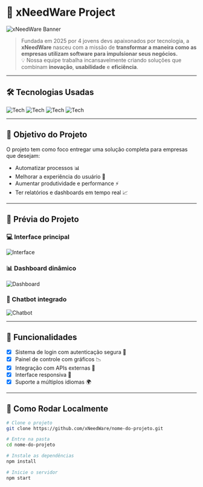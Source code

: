 # 🚀 xNeedWare Project

![xNeedWare Banner](https://media.giphy.com/media/h408T6Y5GfmXBKW62l/giphy.gif)

> Fundada em 2025 por 4 jovens devs apaixonados por tecnologia, a **xNeedWare** nasceu com a missão de **transformar a maneira como as empresas utilizam software para impulsionar seus negócios.**  
> 💡 Nossa equipe trabalha incansavelmente criando soluções que combinam **inovação**, **usabilidade** e **eficiência**.

---

## 🛠️ Tecnologias Usadas

![Tech](https://img.shields.io/badge/Feito%20com-Python-blue?style=for-the-badge&logo=python)
![Tech](https://img.shields.io/badge/Front--End-HTML%2FCSS%2FJS-orange?style=for-the-badge&logo=javascript)
![Tech](https://img.shields.io/badge/Back--End-Node.js-green?style=for-the-badge&logo=node.js)
![Tech](https://img.shields.io/badge/DB-SQL-informational?style=for-the-badge&logo=mysql)

---

## 🎯 Objetivo do Projeto

O projeto tem como foco entregar uma solução completa para empresas que desejam:
- Automatizar processos 📊  
- Melhorar a experiência do usuário 💬  
- Aumentar produtividade e performance ⚡  
- Ter relatórios e dashboards em tempo real 📈  

---

## 📸 Prévia do Projeto

### 💻 Interface principal  
![Interface](https://media.giphy.com/media/LMt9638dO8dftAjtco/giphy.gif)

### 📊 Dashboard dinâmico  
![Dashboard](https://media.giphy.com/media/26tn33aiTi1jkl6H6/giphy.gif)

### 🤖 Chatbot integrado  
![Chatbot](https://media.giphy.com/media/kH1DBkPNyZPOk0BxrM/giphy.gif)

---

## 🧩 Funcionalidades

- [x] Sistema de login com autenticação segura 🔐  
- [x] Painel de controle com gráficos 📉  
- [x] Integração com APIs externas 🔗  
- [x] Interface responsiva 📱  
- [x] Suporte a múltiplos idiomas 🌍  

---

## 🧠 Como Rodar Localmente

```bash
# Clone o projeto
git clone https://github.com/xNeedWare/nome-do-projeto.git

# Entre na pasta
cd nome-do-projeto

# Instale as dependências
npm install

# Inicie o servidor
npm start
